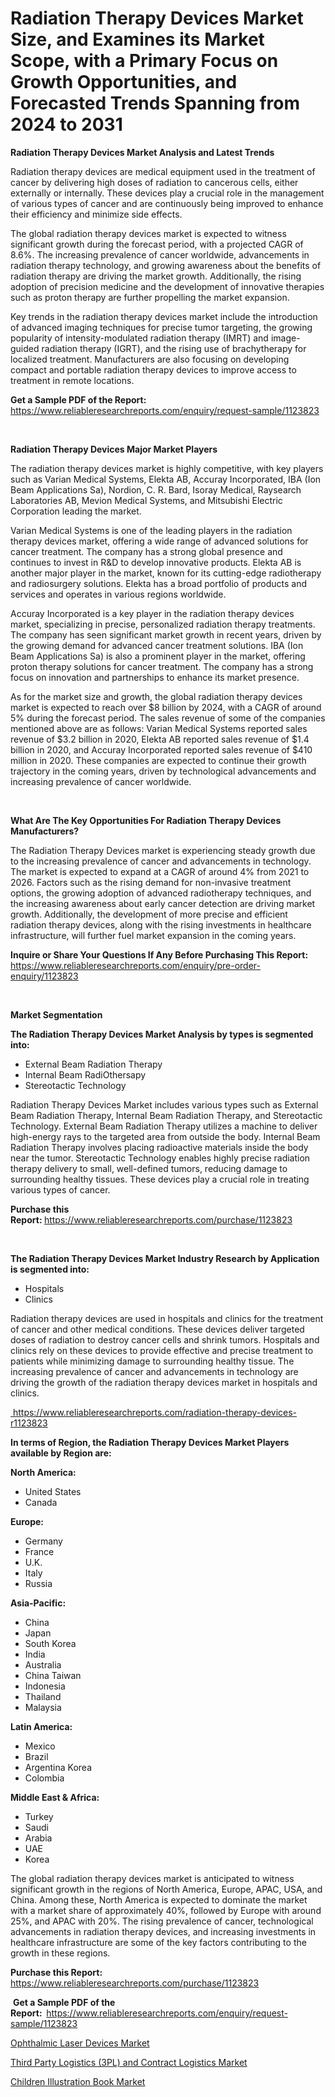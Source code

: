 <p><h1>Radiation Therapy Devices Market Size, and Examines its Market Scope, with a Primary Focus on Growth Opportunities, and Forecasted Trends Spanning from 2024 to 2031</h1></p><p><strong>Radiation Therapy Devices Market Analysis and Latest Trends</strong></p>
<p><p>Radiation therapy devices are medical equipment used in the treatment of cancer by delivering high doses of radiation to cancerous cells, either externally or internally. These devices play a crucial role in the management of various types of cancer and are continuously being improved to enhance their efficiency and minimize side effects.</p><p>The global radiation therapy devices market is expected to witness significant growth during the forecast period, with a projected CAGR of 8.6%. The increasing prevalence of cancer worldwide, advancements in radiation therapy technology, and growing awareness about the benefits of radiation therapy are driving the market growth. Additionally, the rising adoption of precision medicine and the development of innovative therapies such as proton therapy are further propelling the market expansion.</p><p>Key trends in the radiation therapy devices market include the introduction of advanced imaging techniques for precise tumor targeting, the growing popularity of intensity-modulated radiation therapy (IMRT) and image-guided radiation therapy (IGRT), and the rising use of brachytherapy for localized treatment. Manufacturers are also focusing on developing compact and portable radiation therapy devices to improve access to treatment in remote locations.</p></p>
<p><strong>Get a Sample PDF of the Report:&nbsp;</strong> <a href="https://www.reliableresearchreports.com/enquiry/request-sample/1123823">https://www.reliableresearchreports.com/enquiry/request-sample/1123823</a></p>
<p>&nbsp;</p>
<p><strong>Radiation Therapy Devices Major Market Players</strong></p>
<p><p>The radiation therapy devices market is highly competitive, with key players such as Varian Medical Systems, Elekta AB, Accuray Incorporated, IBA (Ion Beam Applications Sa), Nordion, C. R. Bard, Isoray Medical, Raysearch Laboratories AB, Mevion Medical Systems, and Mitsubishi Electric Corporation leading the market.</p><p>Varian Medical Systems is one of the leading players in the radiation therapy devices market, offering a wide range of advanced solutions for cancer treatment. The company has a strong global presence and continues to invest in R&D to develop innovative products. Elekta AB is another major player in the market, known for its cutting-edge radiotherapy and radiosurgery solutions. Elekta has a broad portfolio of products and services and operates in various regions worldwide.</p><p>Accuray Incorporated is a key player in the radiation therapy devices market, specializing in precise, personalized radiation therapy treatments. The company has seen significant market growth in recent years, driven by the growing demand for advanced cancer treatment solutions. IBA (Ion Beam Applications Sa) is also a prominent player in the market, offering proton therapy solutions for cancer treatment. The company has a strong focus on innovation and partnerships to enhance its market presence.</p><p>As for the market size and growth, the global radiation therapy devices market is expected to reach over $8 billion by 2024, with a CAGR of around 5% during the forecast period. The sales revenue of some of the companies mentioned above are as follows: Varian Medical Systems reported sales revenue of $3.2 billion in 2020, Elekta AB reported sales revenue of $1.4 billion in 2020, and Accuray Incorporated reported sales revenue of $410 million in 2020. These companies are expected to continue their growth trajectory in the coming years, driven by technological advancements and increasing prevalence of cancer worldwide.</p></p>
<p>&nbsp;</p>
<p><strong>What Are The Key Opportunities For Radiation Therapy Devices Manufacturers?</strong></p>
<p><p>The Radiation Therapy Devices market is experiencing steady growth due to the increasing prevalence of cancer and advancements in technology. The market is expected to expand at a CAGR of around 4% from 2021 to 2026. Factors such as the rising demand for non-invasive treatment options, the growing adoption of advanced radiotherapy techniques, and the increasing awareness about early cancer detection are driving market growth. Additionally, the development of more precise and efficient radiation therapy devices, along with the rising investments in healthcare infrastructure, will further fuel market expansion in the coming years.</p></p>
<p><strong>Inquire or Share Your Questions If Any Before Purchasing This Report:</strong> <a href="https://www.reliableresearchreports.com/enquiry/pre-order-enquiry/1123823">https://www.reliableresearchreports.com/enquiry/pre-order-enquiry/1123823</a></p>
<p>&nbsp;</p>
<p><strong>Market Segmentation</strong></p>
<p><strong>The Radiation Therapy Devices Market Analysis by types is segmented into:</strong></p>
<p><ul><li>External Beam Radiation Therapy</li><li>Internal Beam RadiOthersapy</li><li>Stereotactic Technology</li></ul></p>
<p><p>Radiation Therapy Devices Market includes various types such as External Beam Radiation Therapy, Internal Beam Radiation Therapy, and Stereotactic Technology. External Beam Radiation Therapy utilizes a machine to deliver high-energy rays to the targeted area from outside the body. Internal Beam Radiation Therapy involves placing radioactive materials inside the body near the tumor. Stereotactic Technology enables highly precise radiation therapy delivery to small, well-defined tumors, reducing damage to surrounding healthy tissues. These devices play a crucial role in treating various types of cancer.</p></p>
<p><strong>Purchase this Report:&nbsp;</strong><a href="https://www.reliableresearchreports.com/purchase/1123823">https://www.reliableresearchreports.com/purchase/1123823</a></p>
<p>&nbsp;</p>
<p><strong>The Radiation Therapy Devices Market Industry Research by Application is segmented into:</strong></p>
<p><ul><li>Hospitals</li><li>Clinics</li></ul></p>
<p><p>Radiation therapy devices are used in hospitals and clinics for the treatment of cancer and other medical conditions. These devices deliver targeted doses of radiation to destroy cancer cells and shrink tumors. Hospitals and clinics rely on these devices to provide effective and precise treatment to patients while minimizing damage to surrounding healthy tissue. The increasing prevalence of cancer and advancements in technology are driving the growth of the radiation therapy devices market in hospitals and clinics.</p></p>
<p><a href="https://www.reliableresearchreports.com/radiation-therapy-devices-r1123823">&nbsp;https://www.reliableresearchreports.com/radiation-therapy-devices-r1123823</a></p>
<p><strong>In terms of Region, the Radiation Therapy Devices Market Players available by Region are:</strong></p>
<p>
    <p> <strong> North America: </strong>
        <ul>
            <li>United States</li>
            <li>Canada</li>
        </ul>
        </p> 
    <p> <strong> Europe: </strong>
        <ul>
            <li>Germany</li>
            <li>France</li>
            <li>U.K.</li>
            <li>Italy</li>
            <li>Russia</li>
        </ul>
        </p> 
    <p> <strong> Asia-Pacific: </strong>
        <ul>
            <li>China</li>
            <li>Japan</li>
            <li>South Korea</li>
            <li>India</li>
            <li>Australia</li>
            <li>China Taiwan</li>
            <li>Indonesia</li>
            <li>Thailand</li>
            <li>Malaysia</li>
        </ul>
        </p> 
    <p> <strong> Latin America: </strong>
        <ul>
            <li>Mexico</li>
            <li>Brazil</li>
            <li>Argentina Korea</li>
            <li>Colombia</li>
        </ul>
        </p> 
    <p> <strong> Middle East & Africa: </strong>
        <ul>
            <li>Turkey</li>
            <li>Saudi</li>
            <li>Arabia</li>
            <li>UAE</li>
            <li>Korea</li>
        </ul>
    </p>
    </p>
<p><p>The global radiation therapy devices market is anticipated to witness significant growth in the regions of North America, Europe, APAC, USA, and China. Among these, North America is expected to dominate the market with a market share of approximately 40%, followed by Europe with around 25%, and APAC with 20%. The rising prevalence of cancer, technological advancements in radiation therapy devices, and increasing investments in healthcare infrastructure are some of the key factors contributing to the growth in these regions.</p></p>
<p><strong>Purchase this Report: </strong><a href="https://www.reliableresearchreports.com/purchase/1123823">https://www.reliableresearchreports.com/purchase/1123823</a></p>
<p>&nbsp;<strong>Get a Sample PDF of the Report:&nbsp;&nbsp;</strong><a href="https://www.reliableresearchreports.com/enquiry/request-sample/1123823">https://www.reliableresearchreports.com/enquiry/request-sample/1123823</a></p>
<p><strong></strong></p>
<p><p><a href="https://view.publitas.com/reportprime-1/ophthalmic-laser-devices-market-competitive-analysis-market-trends-and-forecast-to-2031/">Ophthalmic Laser Devices Market</a></p><p><a href="https://medium.com/@albertohickle/third-party-logistics-3pl-and-contract-logistics-market-analysis-its-cagr-market-segmentation-f05fc0aa6f27">Third Party Logistics (3PL) and Contract Logistics Market</a></p><p><a href="https://medium.com/@mslewokuneva/children-illustration-book-market-analysis-its-cagr-market-segmentation-and-global-industry-21fea8c2e36b">Children Illustration Book Market</a></p></p>